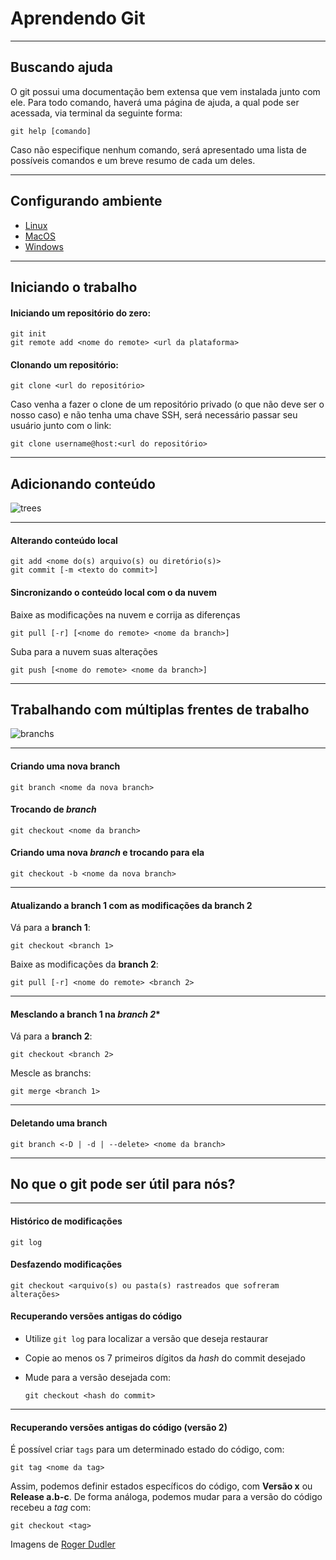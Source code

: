 # Aprendendo Git

----

## Buscando ajuda

O git possui uma documentação bem extensa que vem instalada junto com ele. Para todo comando, haverá uma página de ajuda, a qual pode ser acessada, via terminal da seguinte forma:

	git help [comando]

Caso não especifique nenhum comando, será apresentado uma lista de possíveis comandos e um breve resumo de cada um deles.

-----

## Configurando ambiente

- [Linux](https://git-scm.com/book/en/v2/Getting-Started-Installing-Git)
- [MacOS](https://git-scm.com/download/mac)
- [Windows](https://git-for-windows.github.io/)

----

## Iniciando o trabalho

#### Iniciando um repositório do zero:

	git init
	git remote add <nome do remote> <url da plataforma>

#### Clonando um repositório:

	git clone <url do repositório>

Caso venha a fazer o clone de um repositório privado (o que não deve ser o nosso caso) e não tenha uma chave SSH, será necessário passar seu usuário junto com o link:

	git clone username@host:<url do repositório>

-----

## Adicionando conteúdo



![trees](http://rogerdudler.github.io/git-guide/img/trees.png)

-----

#### Alterando conteúdo local


	git add <nome do(s) arquivo(s) ou diretório(s)>
	git commit [-m <texto do commit>]

#### Sincronizando o conteúdo local com o da nuvem

Baixe as modificações na nuvem e corrija as diferenças

	git pull [-r] [<nome do remote> <nome da branch>]

Suba para a nuvem suas alterações

	git push [<nome do remote> <nome da branch>]

----

## Trabalhando com múltiplas frentes de trabalho

![branchs](http://rogerdudler.github.io/git-guide/img/branches.png)

----

#### Criando uma nova branch

	git branch <nome da nova branch>

#### Trocando de *branch*

	git checkout <nome da branch>

#### Criando uma nova *branch* e trocando para ela

	git checkout -b <nome da nova branch>

----

#### Atualizando a **branch 1** com as modificações da **branch 2**

Vá para a **branch 1**:

	git checkout <branch 1>

Baixe as modificações da **branch 2**:

	git pull [-r] <nome do remote> <branch 2>

----

#### Mesclando a **branch 1** na *branch 2**

Vá para a **branch 2**:

	git checkout <branch 2>

Mescle as branchs:

	git merge <branch 1>


---- 

#### Deletando uma branch

	git branch <-D | -d | --delete> <nome da branch>

----

## No que o git pode ser útil para nós?

----

#### Histórico de modificações

	git log

#### Desfazendo modificações

	git checkout <arquivo(s) ou pasta(s) rastreados que sofreram alterações>

#### Recuperando versões antigas do código

- Utilize `git log` para localizar a versão que deseja restaurar
- Copie ao menos os 7 primeiros dígitos da *hash* do commit desejado
- Mude para a versão desejada com:

	`git checkout <hash do commit>`

----

#### Recuperando versões antigas do código (versão 2)

É possível criar `tags` para um determinado estado do código, com:

	git tag <nome da tag>

Assim, podemos definir estados específicos do código, com **Versão x** ou **Release a.b-c**. De forma análoga, podemos mudar para a versão do código recebeu a *tag* com:

	git checkout <tag>


Imagens de [Roger Dudler](http://rogerdudler.github.io/git-guide/)